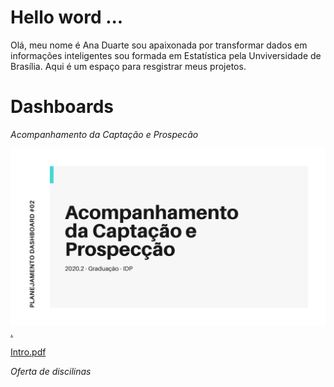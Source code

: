
# Hello word ...

Olá, meu nome é Ana Duarte sou apaixonada por transformar dados em informações inteligentes sou formada em Estatística pela Unviversidade de Brasília. Aqui é um espaço para resgistrar meus projetos.

# Dashboards




*Acompanhamento da Captação e Prospecão*


<a href="https://github.com/anaduart/portfolio/blob/master/%5B%232%5D%20Acompanhamento%20da%20Captac%CC%A7a%CC%83o%20e%20Prospecc%CC%A7a%CC%83o.pdf" target="_blank"> <img src = "https://github.com/anaduart/portfolio/blob/master/%5B%232%5D%20capa.jpg" alt="texto">.</a>

[Intro.pdf](https://github.com/anaduart/portfolio/blob/master/%5B%232%5D%20Acompanhamento%20da%20Captac%CC%A7a%CC%83o%20e%20Prospecc%CC%A7a%CC%83o.pdf)

*Oferta de discilinas*



